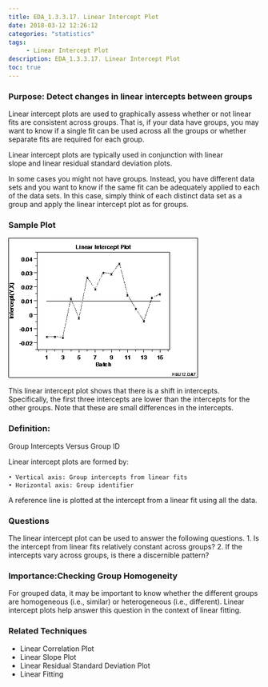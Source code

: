 ```yaml
---
title: EDA_1.3.3.17. Linear Intercept Plot
date: 2018-03-12 12:26:12
categories: "statistics"
tags:
     - Linear Intercept Plot
description: EDA_1.3.3.17. Linear Intercept Plot
toc: true
---
```

### Purpose: Detect changes in linear intercepts between groups
Linear intercept plots are used to graphically assess whether or not linear fits are consistent across groups. That is, if your data have groups, you may want to know if a single fit can be used across all the groups or whether separate fits are required for each group.

Linear intercept plots are typically used in conjunction with linear slope and linear residual standard deviation plots.

In some cases you might not have groups. Instead, you have different data sets and you want to know if the same fit can be adequately applied to each of the data sets. In this case, simply think of each distinct data set as a group and apply the linear intercept plot as for groups.

### Sample Plot
![](assets/EDA/linintpl.gif)

This linear intercept plot shows that there is a shift in intercepts. Specifically, the first three intercepts are lower than the intercepts for the other groups. Note that these are small differences in the intercepts.

### Definition:
Group Intercepts Versus Group ID

Linear intercept plots are formed by:

	• Vertical axis: Group intercepts from linear fits
	• Horizontal axis: Group identifier

A reference line is plotted at the intercept from a linear fit using all the data.

### Questions
The linear intercept plot can be used to answer the following questions.
	1. Is the intercept from linear fits relatively constant across groups?
	2. If the intercepts vary across groups, is there a discernible pattern?

### Importance:Checking Group Homogeneity
For grouped data, it may be important to know whether the different groups are homogeneous (i.e., similar) or heterogeneous (i.e., different). Linear intercept plots help answer this question in the context of linear fitting.

### Related Techniques
* Linear Correlation Plot
* Linear Slope Plot
* Linear Residual Standard Deviation Plot 
* Linear Fitting
